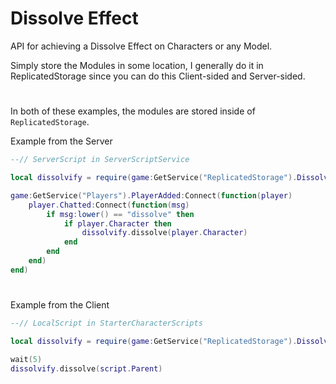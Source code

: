 # Dissolve Effect
API for achieving a Dissolve Effect on Characters or any Model.

Simply store the Modules in some location, I generally do it in ReplicatedStorage since you can do this Client-sided and Server-sided.
#

In both of these examples, the modules are stored inside of `ReplicatedStorage`.

Example from the Server

```lua
--// ServerScript in ServerScriptService

local dissolvify = require(game:GetService("ReplicatedStorage").Dissolvify)

game:GetService("Players").PlayerAdded:Connect(function(player)
	player.Chatted:Connect(function(msg)
		if msg:lower() == "dissolve" then
			if player.Character then
				dissolvify.dissolve(player.Character)
			end
		end
	end)
end)
```
#

Example from the Client

```lua
--// LocalScript in StarterCharacterScripts

local dissolvify = require(game:GetService("ReplicatedStorage").Dissolvify)

wait(5)
dissolvify.dissolve(script.Parent)
```
#

